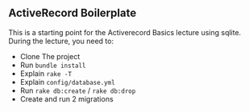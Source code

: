 ## ActiveRecord Boilerplate

This is a starting point for the Activerecord Basics lecture using sqlite. During the lecture, you need to:

- Clone The project
- Run `bundle install`
- Explain `rake -T`
- Explain `config/database.yml`
- Run `rake db:create` / `rake db:drop`
- Create and run 2 migrations
